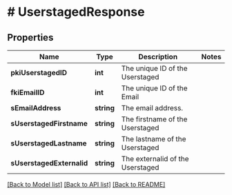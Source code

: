# # UserstagedResponse

## Properties

Name | Type | Description | Notes
------------ | ------------- | ------------- | -------------
**pkiUserstagedID** | **int** | The unique ID of the Userstaged |
**fkiEmailID** | **int** | The unique ID of the Email |
**sEmailAddress** | **string** | The email address. |
**sUserstagedFirstname** | **string** | The firstname of the Userstaged |
**sUserstagedLastname** | **string** | The lastname of the Userstaged |
**sUserstagedExternalid** | **string** | The externalid of the Userstaged |

[[Back to Model list]](../../README.md#models) [[Back to API list]](../../README.md#endpoints) [[Back to README]](../../README.md)
